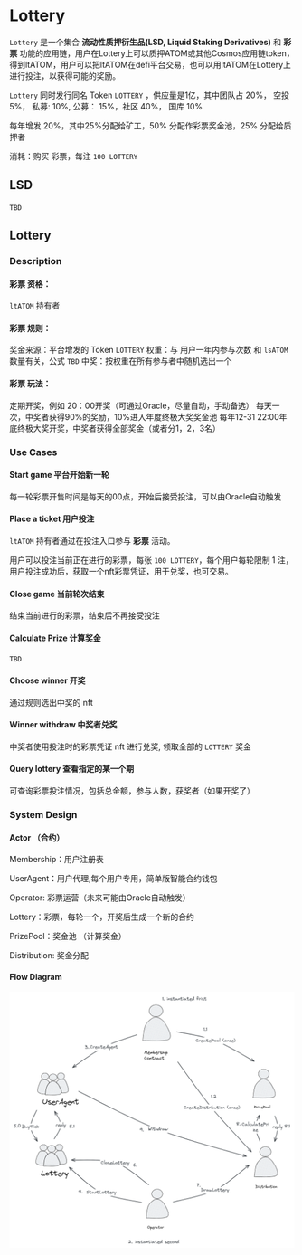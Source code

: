 # Lottery


`Lottery` 是一个集合 **流动性质押衍生品(LSD, Liquid Staking Derivatives)** 和 **彩票** 功能的应用链，用户在Lottery上可以质押ATOM或其他Cosmos应用链token，得到ltATOM，用户可以把ltATOM在defi平台交易，也可以用ltATOM在Lottery上进行投注，以获得可能的奖励。

`Lottery` 同时发行同名 Token `LOTTERY` ，供应量是1亿，其中团队占 20%， 空投 5%， 私募: 10%, 公募： 15%，社区 40%， 国库 10%

每年增发 20%，其中25%分配给矿工，50% 分配作彩票奖金池，25% 分配给质押者

消耗：购买 彩票，每注 `100 LOTTERY`

## LSD

`TBD`


## Lottery

### Description

#### **彩票** 资格：

`ltATOM` 持有者

#### **彩票** 规则：

奖金来源：平台增发的 Token `LOTTERY` 
权重：与 用户一年内参与次数 和 `lsATOM` 数量有关，公式 `TBD`
中奖：按权重在所有参与者中随机选出一个

#### **彩票** 玩法：

定期开奖，例如 20：00开奖（可通过Oracle，尽量自动，手动备选）
每天一次，中奖者获得90%的奖励，10%进入年度终极大奖奖金池
每年12-31 22:00年底终极大奖开奖，中奖者获得全部奖金（或者分1，2，3名）


### Use Cases

#### Start game 平台开始新一轮

每一轮彩票开售时间是每天的00点，开始后接受投注，可以由Oracle自动触发

#### Place a ticket 用户投注

`ltATOM` 持有者通过在投注入口参与 **彩票** 活动。

用户可以投注当前正在进行的彩票，每张 `100 LOTTERY`，每个用户每轮限制 1 注，用户投注成功后，获取一个nft彩票凭证，用于兑奖，也可交易。

#### Close game 当前轮次结束

结束当前进行的彩票，结束后不再接受投注

#### Calculate Prize 计算奖金

`TBD`

#### Choose winner 开奖

通过规则选出中奖的 nft

#### Winner withdraw 中奖者兑奖

中奖者使用投注时的彩票凭证 nft 进行兑奖, 领取全部的 `LOTTERY` 奖金


#### Query lottery 查看指定的某一个期 

可查询彩票投注情况，包括总金额，参与人数，获奖者（如果开奖了）



### System Design

#### Actor （合约）

Membership：用户注册表

UserAgent：用户代理,每个用户专用，简单版智能合约钱包

Operator: 彩票运营（未来可能由Oracle自动触发）

Lottery：彩票，每轮一个，开奖后生成一个新的合约

PrizePool：奖金池 （计算奖金）

Distribution: 奖金分配 



#### Flow Diagram

![avatar](./lottery-flow.png)


